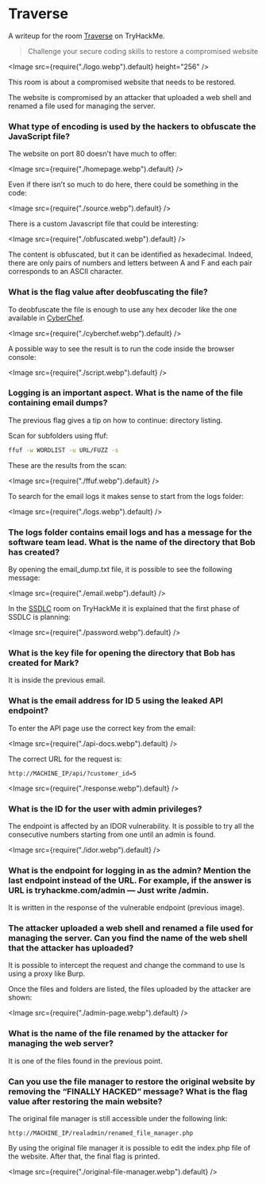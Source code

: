 # Traverse

A writeup for the room [Traverse](https://tryhackme.com/room/traverse) on TryHackMe.

> Challenge your secure coding skills to restore a compromised website

<Image src={require("./logo.webp").default} height="256" />

This room is about a compromised website that needs to be restored.

The website is compromised by an attacker that uploaded a web shell and renamed a file used for managing the server.

### What type of encoding is used by the hackers to obfuscate the JavaScript file?

The website on port 80 doesn't have much to offer:

<Image src={require("./homepage.webp").default} />

Even if there isn’t so much to do here, there could be something in the code:

<Image src={require("./source.webp").default} />

There is a custom Javascript file that could be interesting:

<Image src={require("./obfuscated.webp").default} />

The content is obfuscated, but it can be identified as hexadecimal. Indeed, there are only pairs of numbers and letters between A and F and each pair corresponds to an ASCII character.

### What is the flag value after deobfuscating the file?

To deobfuscate the file is enough to use any hex decoder like the one available in [CyberChef](https://gchq.github.io/CyberChef/).

<Image src={require("./cyberchef.webp").default} />

A possible way to see the result is to run the code inside the browser console:

<Image src={require("./script.webp").default} />

### Logging is an important aspect. What is the name of the file containing email dumps?

The previous flag gives a tip on how to continue: directory listing.

Scan for subfolders using ffuf:

```sh
ffuf -w WORDLIST -u URL/FUZZ -s
```

These are the results from the scan:

<Image src={require("./ffuf.webp").default} />

To search for the email logs it makes sense to start from the logs folder:

<Image src={require("./logs.webp").default} />

### The logs folder contains email logs and has a message for the software team lead. What is the name of the directory that Bob has created?

By opening the email_dump.txt file, it is possible to see the following message:

<Image src={require("./email.webp").default} />

In the [SSDLC](https://https://tryhackme.com/room/securesdlc) room on TryHackMe it is explained that the first phase of SSDLC is planning:

<Image src={require("./password.webp").default} />

### What is the key file for opening the directory that Bob has created for Mark?

It is inside the previous email.

### What is the email address for ID 5 using the leaked API endpoint?

To enter the API page use the correct key from the email:

<Image src={require("./api-docs.webp").default} />

The correct URL for the request is:

```
http://MACHINE_IP/api/?customer_id=5
```

<Image src={require("./response.webp").default} />

### What is the ID for the user with admin privileges?

The endpoint is affected by an IDOR vulnerability. It is possible to try all the consecutive numbers starting from one until an admin is found.

<Image src={require("./idor.webp").default} />

### What is the endpoint for logging in as the admin? Mention the last endpoint instead of the URL. For example, if the answer is URL is tryhackme.com/admin — Just write /admin.

It is written in the response of the vulnerable endpoint (previous image).

### The attacker uploaded a web shell and renamed a file used for managing the server. Can you find the name of the web shell that the attacker has uploaded?

It is possible to intercept the request and change the command to use ls using a proxy like Burp.

Once the files and folders are listed, the files uploaded by the attacker are shown:

<Image src={require("./admin-page.webp").default} />

### What is the name of the file renamed by the attacker for managing the web server?

It is one of the files found in the previous point.

### Can you use the file manager to restore the original website by removing the “FINALLY HACKED” message? What is the flag value after restoring the main website?

The original file manager is still accessible under the following link:

```
http://MACHINE_IP/realadmin/renamed_file_manager.php
```

By using the original file manager it is possible to edit the index.php file of the website. After that, the final flag is printed.

<Image src={require("./original-file-manager.webp").default} />
